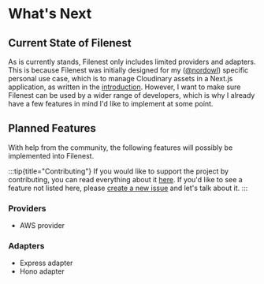 # What's Next

## Current State of Filenest

As is currently stands, Filenest only includes limited providers and adapters. This is because Filenest was initially designed for my ([@nordowl](https://github.com/nordowl)) specific personal use case, which is to manage Cloudinary assets in a Next.js application, as written in the [introduction](/docs/getting-started/introduction.html#the-story-behind-it).
However, I want to make sure Filenest can be used by a wider range of developers, which is why I already have a few features in mind I'd like to implement at some point.

## Planned Features

With help from the community, the following features will possibly be implemented into Filenest.

:::tip{title="Contributing"}
If you would like to support the project by contributing, you can read everything about it [here](/docs/contributing). If you'd like to see a feature not listed here, please [create a new issue](https://github.com/filenest/filenest/issues) and let's talk about it.
:::

### Providers
- AWS provider

### Adapters
- Express adapter
- Hono adapter